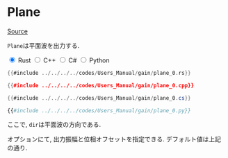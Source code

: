 # Plane
[Source](https://github.com/shinolab/autd3-rs/blob/v30.0.1/autd3/src/datagram/gain/plane.rs)

`Plane`は平面波を出力する.

<div class="tabs">
<input id="rust_tab_api" type="radio" class="tab" name="tab_api" checked>
<label class="tab_item" n=4 for="rust_tab_api">Rust</label>
<input id="cpp_tab_api" type="radio" class="tab" name="tab_api">
<label class="tab_item" n=4 for="cpp_tab_api">C++</label>
<input id="cs_tab_api" type="radio" class="tab" name="tab_api">
<label class="tab_item" n=4 for="cs_tab_api">C#</label>
<input id="python_tab_api" type="radio" class="tab" name="tab_api">
<label class="tab_item" n=4 for="python_tab_api">Python</label>

```rust
{{#include ../../../../codes/Users_Manual/gain/plane_0.rs}}
```

```cpp
{{#include ../../../../codes/Users_Manual/gain/plane_0.cpp}}
```

```cs
{{#include ../../../../codes/Users_Manual/gain/plane_0.cs}}
```

```python
{{#include ../../../../codes/Users_Manual/gain/plane_0.py}}
```
</div>

ここで, `dir`は平面波の方向である.

オプションにて, 出力振幅と位相オフセットを指定できる.
デフォルト値は上記の通り.

